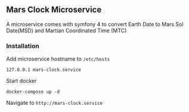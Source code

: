 ## Mars Clock Microservice

A microservice comes with symfony 4 to convert Earth Date to Mars Sol Date(MSD) and Martian Coordinated Time (MTC)

### Installation
Add microservice hostname to `/etc/hosts`
```
127.0.0.1 mars-clock.service
```

Start docker
```
docker-compose up -d
```

Navigate to `http://mars-clock.service`